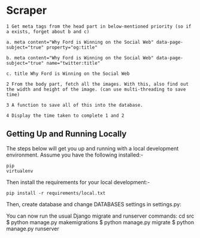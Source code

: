 Scraper
=========

	1 Get meta tags from the head part in below-mentioned priority (so if a exists, forget about b and c)

	a. meta content="Why Ford is Winning on the Social Web" data-page-subject="true" property="og:title" 

	b. meta content="Why Ford is Winning on the Social Web" data-page-subject="true" name="twitter:title" 

	c. title Why Ford is Winning on the Social Web

	2 From the body part, fetch all the images. With this, also find out the width and height of the image. (can use multi-threading to save time)

	3 A function to save all of this into the database.

	4 Display the time taken to complete 1 and 2



Getting Up and Running Locally
---------------------


The steps below will get you up and running with a local development environment. Assume you have the following installed:-

	pip
	virtualenv


Then install the requirements for your local development:-

	pip install -r requirements/local.txt


Then, create database and change DATABASES settings in settings.py:


You can now run the usual Django migrate and runserver commands:
cd src
$ python manage.py makemigrations
$ python manage.py migrate
$ python manage.py runserver





